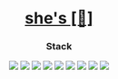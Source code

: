 <div align="center">

 <h1>
    <a href="https://www.notion.so/Aspiring-Developer-0cc07b31dab64488b30fa8b81198f6e0">
         she's [📄] 
     </a>
</h1>

  
  <h3>Stack</h3>
  <a><img src="https://img.shields.io/badge/React-00D1F7?style=flat-square&logo=React&logoColor=FFFFFF"/></a> <a><img src="https://img.shields.io/badge/HTML-F1662A?style=flat-square&logo=HTML5&logoColor=FFFFFF"/></a> <a><img src="https://img.shields.io/badge/CSS-33A9DC?style=flat-square&logo=Css3&logoColor="FFFFFF"/></a> <a><img src="https://img.shields.io/badge/JS-F7DF1E?style=flat-square&logo=Javascript&logoColor=FFFFFF"/></a> <a><img src="https://img.shields.io/badge/Redux-7F42C3?style=flat-square&logo=Redux&logoColor=FFFFFF"/></a> <a><img src="https://img.shields.io/badge/Figma-000000?style=flat-square&logo=Figma&logoColor=FFFFFF"/></a> <a><img src="https://img.shields.io/badge/Sass-CF649A?style=flat-square&logo=Sass&logoColor=FFFFFF"/></a> <a><img src="https://img.shields.io/badge/TS-3178C6?style=flat-square&logo=TypeScript&logoColor=FFFFFF"/></a>  <a><img src="https://img.shields.io/badge/C-3949AB?style=flat-square&logo=C&logoColor=FFFFFF"/></a>
</div>
